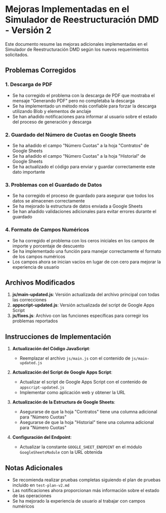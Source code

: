 # Mejoras Implementadas en el Simulador de Reestructuración DMD - Versión 2

Este documento resume las mejoras adicionales implementadas en el Simulador de Reestructuración DMD según los nuevos requerimientos solicitados.

## Problemas Corregidos

### 1. Descarga de PDF

- Se ha corregido el problema con la descarga de PDF que mostraba el mensaje "Generando PDF" pero no completaba la descarga
- Se ha implementado un método más confiable para forzar la descarga utilizando Blob y elementos de anclaje
- Se han añadido notificaciones para informar al usuario sobre el estado del proceso de generación y descarga

### 2. Guardado del Número de Cuotas en Google Sheets

- Se ha añadido el campo "Número Cuotas" a la hoja "Contratos" de Google Sheets
- Se ha añadido el campo "Número Cuotas" a la hoja "Historial" de Google Sheets
- Se ha actualizado el código para enviar y guardar correctamente este dato importante

### 3. Problemas con el Guardado de Datos

- Se ha corregido el proceso de guardado para asegurar que todos los datos se almacenen correctamente
- Se ha mejorado la estructura de datos enviada a Google Sheets
- Se han añadido validaciones adicionales para evitar errores durante el guardado

### 4. Formato de Campos Numéricos

- Se ha corregido el problema con los ceros iniciales en los campos de importe y porcentaje de descuento
- Se ha implementado una función para manejar correctamente el formato de los campos numéricos
- Los campos ahora se inician vacíos en lugar de con cero para mejorar la experiencia de usuario

## Archivos Modificados

1. **js/main-updated.js**: Versión actualizada del archivo principal con todas las correcciones
2. **appscript-updated.js**: Versión actualizada del script de Google Apps Script
3. **js/fixes.js**: Archivo con las funciones específicas para corregir los problemas reportados

## Instrucciones de Implementación

1. **Actualización del Código JavaScript**:
   - Reemplazar el archivo `js/main.js` con el contenido de `js/main-updated.js`

2. **Actualización del Script de Google Apps Script**:
   - Actualizar el script de Google Apps Script con el contenido de `appscript-updated.js`
   - Implementar como aplicación web y obtener la URL

3. **Actualización de la Estructura de Google Sheets**:
   - Asegurarse de que la hoja "Contratos" tiene una columna adicional para "Número Cuotas"
   - Asegurarse de que la hoja "Historial" tiene una columna adicional para "Número Cuotas"

4. **Configuración del Endpoint**:
   - Actualizar la constante `GOOGLE_SHEET_ENDPOINT` en el módulo `GoogleSheetsModule` con la URL obtenida

## Notas Adicionales

- Se recomienda realizar pruebas completas siguiendo el plan de pruebas incluido en `test-plan-v2.md`
- Las notificaciones ahora proporcionan más información sobre el estado de las operaciones
- Se ha mejorado la experiencia de usuario al trabajar con campos numéricos
